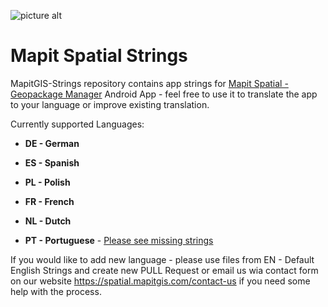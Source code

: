 ![picture alt](https://i1.wp.com/spatial.mapitgis.com/wp-content/uploads/2019/01/mapit-spatial-logo-64.png?fit=64%2C64&ssl=1 "Logo") 
# Mapit Spatial Strings #

MapitGIS-Strings repository contains app strings for [Mapit Spatial - Geopackage Manager](https://spatial.mapitgis.com) Android App - feel free to use it to translate the app to your language or improve existing translation.

Currently supported Languages:

* **DE - German**
* **ES - Spanish**
* **PL - Polish**
* **FR - French**
* **NL - Dutch**

* **PT - Portuguese** - [Please see missing strings](https://github.com/osedok/Mapit-Spatial-Strings/blob/master/PT%20-%20Portuguese/strings_translation_missing.xml)


If you would like to add new language - please use files from EN - Default English Strings and create new PULL Request or email us wia contact form on our website https://spatial.mapitgis.com/contact-us if you need some help with the process.
